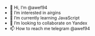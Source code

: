 - 👋 Hi, I’m @awef94
- 👀 I’m interested in airgins
- 🌱 I’m currently learning JavaScript
- 💞️ I’m looking to collaborate on Yandex
- 📫 How to reach me telegram @awef94

<!---
awef94/awef94 is a ✨ special ✨ repository because its `README.md` (this file) appears on your GitHub profile.
You can click the Preview link to take a look at your changes.
--->
